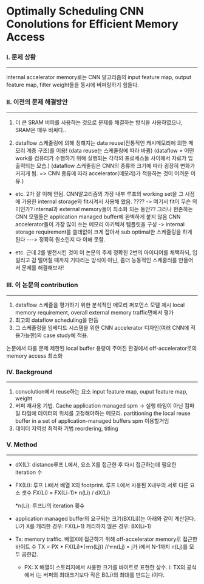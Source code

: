 # Optimally Scheduling CNN Conolutions for Efficient Memory Access

### I. 문제 상황
---
  internal accelerator memory로는 CNN 알고리즘의 input feature map, output feature map, filter weight들을 동시에 버퍼링하기 힘들다.

### II. 이전의 문제 해결방안
---
1. 더 큰 SRAM 버퍼를 사용하는 것으로 문제를 해결하는 방식을 사용하였으나, SRAM은 매우 비싸다..   
   
2. dataflow 스케줄링에 의해 정해지는 data reuse(전통적인 캐시메모리에 의한 메모리 계층 구조)를 이용! (data reuse는 스케줄링에 따라 바뀜)  (dataflow = 어떤 work를 컴퓨터가 수행하기 위해 실행되는 각각의 프로세스들 사이에서 자료가 입출력되는 모습.)
(dataflow 스케줄링은 CNN의 종류와 크기에 따라 굉장히 변화가 커지게 됨. => CNN 종류에 따라 accelerator(메모리)가 적응하는 것이 어려운 이유.)

* etc. 2가 잘 이해 안됨.
CNN알고리즘의 가장 내부 루프의 working set을 그 시점에 가용한 internal storage와 fit시켜서 사용해 왔음.
???? -> 여기서 fit이 무슨 의미인가?
    internal과 external memory들이 최소화 되는 동안??
그러나 현존하는 CNN 모델들은 application managed buffer에 완벽하게 붙지 않음
CNN accelerator들이 가장 많이 쓰는 메모리 아키텍쳐 템플릿을 구성 -> internal storage requirement를 쓸데없이 크게 잡아서 sub optimal한 스케줄링을 하게 된다
---> 정확히 뭔소린지 다 이해 못함.

* etc. 근데 2를 발전시킨 것이 이 논문의 주제
정확힌 2번의 아이디어를 채택하되, 입벌리고 감 떨어질 때까지 기다리는 방식이 아닌, 좀더 능동적인 스케줄러를 만들어서 문제를 해결해보자!

### III. 이 논문의 contribution
---
1. dataflow 스케줄을 평가하기 위한 분석적인 메모리 퍼포먼스 모델 제시
   local memory requirement, overall external memory traffic면에서 평가
2. 최고의 dataflow scheduling을 만듬
3. 그 스케줄링을 임베디드 시스템을 위한 CNN accelerator 디자인(여러 CNN에 적용가능한)의 case study에 적용.

논문에서 다룰 문제
제한된 local buffer 용량이 주어진 환경에서 off-accelerator로의 memory access 최소화

### IV. Background
---
1. convolution에서 reuse하는 요소
   input feature map, ouput feature map, weight
2. 버퍼 재사용 기법.
   Cache
   application managed spm -> 실행 타임이 아닌 컴파일 타임에 데이터의 위치를 고정해야하는 메모리. 
    partitioning the local reuse buffer in a set of application-managed buffers
   spm 이용할거임
3. 데이터 지역성 최적화 기법
   reordering, titling

### V. Method
--- 
* dX(L): distance루프 L에서, 요소 X를 접근한 후 다시 접근하는데 필요한 iteration 수

* FX(Li): 루프 Li에서 배열 X의 footprint. 루프 L에서 사용된 X내부의 서로 다른 요소 갯수
  FX(Li) = FX(Li-1)* n(Li) / dX(Li)

    *n(Li): 루프Li의 iteration 횟수

* application managed buffer의 요구되는 크기(BX(Li))는 아래와 같이 계산된다.
Li가 X를 캐리한 경우: FX(Li-1)
캐리하지 않은 경우: BX(Li-1)

* Tx: memory traffic. 배열X에 접근하기 위해 off-accelerator memory로 접근한 바이트 수
TX = PX * FX(Li)*(ㅠn(Lj))  //ㅠn(Lj) = j가 i에서 N-1까지 n(Lj)를 모두 곱한값.

  * PX: X 배열이 스토리지에서 사용한 크기를 바이트로 표현한 상수.
i: TX의 공식에서 i는 버퍼의 최대크기보다 작은 B(Li)의 최대를 만드는 i이다.